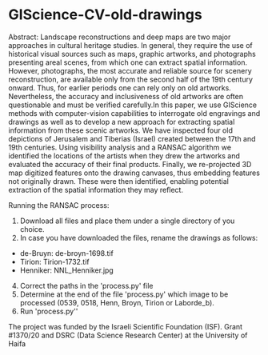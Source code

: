 # GIScience-CV-old-drawings

Abstract:
Landscape reconstructions and deep maps are two major approaches in cultural heritage studies. In general, they require the use of historical visual sources such as maps, graphic artworks, and photographs presenting areal scenes, from which one can extract spatial information. However, photographs, the most accurate and reliable source for scenery reconstruction, are available only from the second half of the 19th century onward. Thus, for earlier periods one can rely only on old artworks. Nevertheless, the accuracy and inclusiveness of old artworks are often questionable and must be verified carefully.In this paper, we use GIScience methods with computer-vision capabilities to interrogate old engravings and drawings as well as to develop a new approach for extracting spatial information from these scenic artworks. We have inspected four old depictions of Jerusalem and Tiberias (Israel) created between the 17th and 19th centuries. Using visibility analysis and a RANSAC algorithm we identified the locations of the artists when they drew the artworks and evaluated the accuracy of their final products. Finally, we re-projected 3D map digitized features onto the drawing canvases, thus embedding features not originally drawn. These were then identified, enabling potential extraction of the spatial information they may reflect.

Running the RANSAC process:
1. Download all files and place them under a single directory of you choice.
3. In case you have downloaded the files, rename the drawings as follows:
 - de-Bruyn: de-broyn-1698.tif
 - Tirion: Tirion-1732.tif
 - Henniker: NNL_Henniker.jpg
4. Correct the paths in the 'process.py' file
5. Determine at the end of the file 'process.py' which image to be processed (0539, 0518, Henn, Broyn, Tirion or Laborde_b).
6. Run 'process.py''


The project was funded by the Israeli Scientific Foundation (ISF). Grant #1370/20 and DSRC (Data Science Research Center) at the University of Haifa
